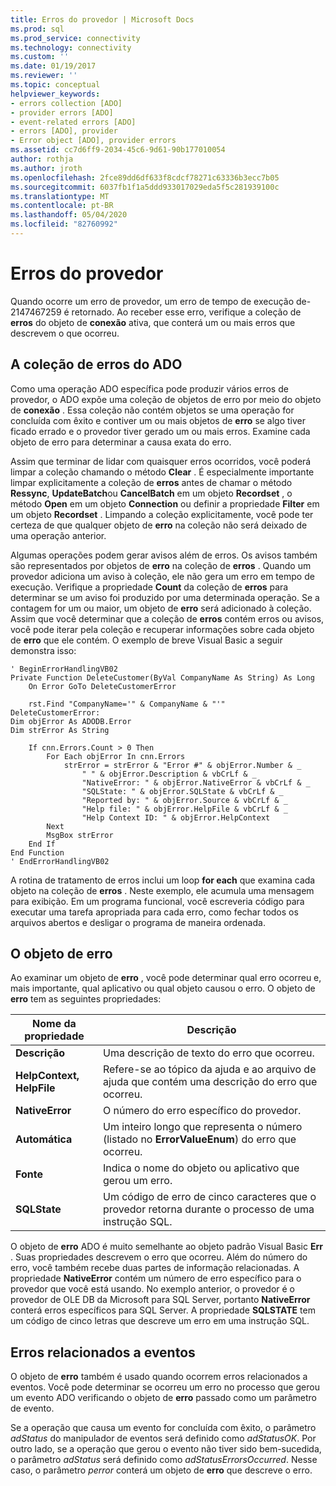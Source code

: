 ```yaml
---
title: Erros do provedor | Microsoft Docs
ms.prod: sql
ms.prod_service: connectivity
ms.technology: connectivity
ms.custom: ''
ms.date: 01/19/2017
ms.reviewer: ''
ms.topic: conceptual
helpviewer_keywords:
- errors collection [ADO]
- provider errors [ADO]
- event-related errors [ADO]
- errors [ADO], provider
- Error object [ADO], provider errors
ms.assetid: cc7d6ff9-2034-45c6-9d61-90b177010054
author: rothja
ms.author: jroth
ms.openlocfilehash: 2fce89dd6df633f8cdcf78271c63336b3ecc7b05
ms.sourcegitcommit: 6037fb1f1a5ddd933017029eda5f5c281939100c
ms.translationtype: MT
ms.contentlocale: pt-BR
ms.lasthandoff: 05/04/2020
ms.locfileid: "82760992"
---
```

# <a name="provider-errors"></a>Erros do provedor
Quando ocorre um erro de provedor, um erro de tempo de execução de-2147467259 é retornado. Ao receber esse erro, verifique a coleção de **erros** do objeto de **conexão** ativa, que conterá um ou mais erros que descrevem o que ocorreu.  
  
## <a name="the-ado-errors-collection"></a>A coleção de erros do ADO  
 Como uma operação ADO específica pode produzir vários erros de provedor, o ADO expõe uma coleção de objetos de erro por meio do objeto de **conexão** . Essa coleção não contém objetos se uma operação for concluída com êxito e contiver um ou mais objetos de **erro** se algo tiver ficado errado e o provedor tiver gerado um ou mais erros. Examine cada objeto de erro para determinar a causa exata do erro.  
  
 Assim que terminar de lidar com quaisquer erros ocorridos, você poderá limpar a coleção chamando o método **Clear** . É especialmente importante limpar explicitamente a coleção de **erros** antes de chamar o método **Ressync**, **UpdateBatch**ou **CancelBatch** em um objeto **Recordset** , o método **Open** em um objeto **Connection** ou definir a propriedade **Filter** em um objeto **Recordset** . Limpando a coleção explicitamente, você pode ter certeza de que qualquer objeto de **erro** na coleção não será deixado de uma operação anterior.  
  
 Algumas operações podem gerar avisos além de erros. Os avisos também são representados por objetos de **erro** na coleção de **erros** . Quando um provedor adiciona um aviso à coleção, ele não gera um erro em tempo de execução. Verifique a propriedade **Count** da coleção de **erros** para determinar se um aviso foi produzido por uma determinada operação. Se a contagem for um ou maior, um objeto de **erro** será adicionado à coleção. Assim que você determinar que a coleção de **erros** contém erros ou avisos, você pode iterar pela coleção e recuperar informações sobre cada objeto de **erro** que ele contém. O exemplo de breve Visual Basic a seguir demonstra isso:  
  
```  
' BeginErrorHandlingVB02  
Private Function DeleteCustomer(ByVal CompanyName As String) As Long  
    On Error GoTo DeleteCustomerError  
  
    rst.Find "CompanyName='" & CompanyName & "'"  
DeleteCustomerError:  
Dim objError As ADODB.Error  
Dim strError As String  
  
    If cnn.Errors.Count > 0 Then  
        For Each objError In cnn.Errors  
            strError = strError & "Error #" & objError.Number & _  
                " " & objError.Description & vbCrLf & _  
                "NativeError: " & objError.NativeError & vbCrLf & _  
                "SQLState: " & objError.SQLState & vbCrLf & _  
                "Reported by: " & objError.Source & vbCrLf & _  
                "Help file: " & objError.HelpFile & vbCrLf & _  
                "Help Context ID: " & objError.HelpContext  
        Next  
        MsgBox strError  
    End If  
End Function  
' EndErrorHandlingVB02  
```  
  
 A rotina de tratamento de erros inclui um loop **for each** que examina cada objeto na coleção de **erros** . Neste exemplo, ele acumula uma mensagem para exibição. Em um programa funcional, você escreveria código para executar uma tarefa apropriada para cada erro, como fechar todos os arquivos abertos e desligar o programa de maneira ordenada.  
  
## <a name="the-error-object"></a>O objeto de erro  
 Ao examinar um objeto de **erro** , você pode determinar qual erro ocorreu e, mais importante, qual aplicativo ou qual objeto causou o erro. O objeto de **erro** tem as seguintes propriedades:  
  
|Nome da propriedade|Descrição|  
|-------------------|-----------------|  
|**Descrição**|Uma descrição de texto do erro que ocorreu.|  
|**HelpContext, HelpFile**|Refere-se ao tópico da ajuda e ao arquivo de ajuda que contém uma descrição do erro que ocorreu.|  
|**NativeError**|O número do erro específico do provedor.|  
|**Automática**|Um inteiro longo que representa o número (listado no **ErrorValueEnum**) do erro que ocorreu.|  
|**Fonte**|Indica o nome do objeto ou aplicativo que gerou um erro.|  
|**SQLState**|Um código de erro de cinco caracteres que o provedor retorna durante o processo de uma instrução SQL.|  
  
 O objeto de **erro** ADO é muito semelhante ao objeto padrão Visual Basic **Err** . Suas propriedades descrevem o erro que ocorreu. Além do número do erro, você também recebe duas partes de informação relacionadas. A propriedade **NativeError** contém um número de erro específico para o provedor que você está usando. No exemplo anterior, o provedor é o provedor de OLE DB da Microsoft para SQL Server, portanto **NativeError** conterá erros específicos para SQL Server. A propriedade **SQLSTATE** tem um código de cinco letras que descreve um erro em uma instrução SQL.  
  
## <a name="event-related-errors"></a>Erros relacionados a eventos  
 O objeto de **erro** também é usado quando ocorrem erros relacionados a eventos. Você pode determinar se ocorreu um erro no processo que gerou um evento ADO verificando o objeto de **erro** passado como um parâmetro de evento.  
  
 Se a operação que causa um evento for concluída com êxito, o parâmetro *adStatus* do manipulador de eventos será definido como *adStatusOK*. Por outro lado, se a operação que gerou o evento não tiver sido bem-sucedida, o parâmetro *adStatus* será definido como *adStatusErrorsOccurred*. Nesse caso, o parâmetro *perror* conterá um objeto de **erro** que descreve o erro.
